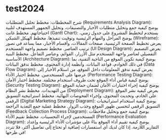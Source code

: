 # test2024
شرح المخططات:
مخطط تحليل المتطلبات (Requirements Analysis Diagram): يوضح كيفية جمع وتحليل متطلبات الأخبار والتصنيفات، وتحليل الجمهور المستهدف لتلبية احتياجاتهم.
مخطط غانت (Gantt Chart): يستخدم لتخطيط المشروع على جدول زمني، يوضح المراحل والمهام الرئيسية وتوقيت تنفيذها.
مخطط الهيكل الشبكي (Wireframe): يعرض تخطيط الصفحة الرئيسية، صفحات المقالات، وأقسام الأخبار، مما يساعد في تصور ترتيب العناصر.
مخطط تصميم واجهة المستخدم (UI Design Diagram): يعرض التصميم التفصيلي لعناصر واجهة المستخدم مثل الأزرار، القوائم، وعناصر التفاعل.
مخطط البنية الأساسية (Architecture Diagram): يوضح كيفية تكوين الموقع من الناحية التقنية، بما في ذلك الخوادم، قواعد البيانات، وأنظمة إدارة المحتوى.
مخطط تدفق البيانات (Data Flow Diagram): يعرض كيفية تدفق المعلومات داخل الموقع، من استلام الأخبار إلى عرضها على المستخدمين.
مخطط اختبار الأداء (Performance Testing Diagram): يوضح كيفية قياس أداء الموقع تحت ظروف استخدام مختلفة.
مخطط اختبار الأمان (Security Testing Diagram): يوضح كيفية إجراء اختبارات الأمان لضمان حماية الموقع من التهديدات.
مخطط نشر النظام (Deployment Diagram): يعرض كيفية نشر الموقع على الخادم، وتحديث المحتوى، وإجراء الفحوصات النهائية.
مخطط استراتيجية التسويق الرقمي (Digital Marketing Strategy Diagram): يوضح كيفية استخدام استراتيجيات التسويق الرقمي لتحسين ظهور الموقع وجذب الزوار.
مخطط عملية جمع التغذية الراجعة (Feedback Collection Process Diagram): يوضح كيفية جمع وتحليل ملاحظات المستخدمين لإجراء التحسينات.
مخطط تقييم الأداء (Performance Evaluation Diagram): يوضح كيفية تقييم أداء الموقع بناءً على مؤشرات الأداء الرئيسية وإعداد التقارير اللازمة.
إذا كان لديك أي استفسارات إضافية أو تحتاج إلى تفاصيل أكثر، فلا تتردد في طرحها!
